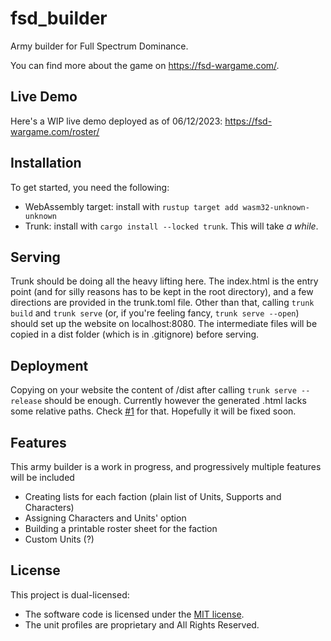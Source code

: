 # fsd_builder
Army builder for Full Spectrum Dominance.

You can find more about the game on https://fsd-wargame.com/.

## Live Demo
Here's a WIP live demo deployed as of 06/12/2023: https://fsd-wargame.com/roster/

## Installation
To get started, you need the following:
* WebAssembly target: install with `rustup target add wasm32-unknown-unknown`
* Trunk: install with `cargo install --locked trunk`. This will take _a while_.

## Serving
Trunk should be doing all the heavy lifting here. 
The index.html is the entry point (and for silly reasons has to be kept in the root directory), and a few directions are provided in the trunk.toml file. Other than that, calling `trunk build` and `trunk serve` (or, if you're feeling fancy, `trunk serve --open`) should set up the website on localhost:8080.
The intermediate files will be copied in a dist folder (which is in .gitignore) before serving.

## Deployment
Copying on your website the content of /dist after calling `trunk serve --release` should be enough. Currently however the generated .html lacks some relative paths. Check [#1](https://github.com/thelazyone/fsd_builder/issues/1) for that. Hopefully it will be fixed soon.

## Features 
This army builder is a work in progress, and progressively multiple features will be included
* Creating lists for each faction (plain list of Units, Supports and Characters)
* Assigning Characters and Units' option
* Building a printable roster sheet for the faction
* Custom Units (?)

## License
This project is dual-licensed:

- The software code is licensed under the [MIT license](LICENSE-MIT).
- The unit profiles are proprietary and All Rights Reserved. 
